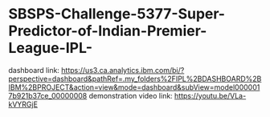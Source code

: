 # SBSPS-Challenge-5377-Super-Predictor-of-Indian-Premier-League-IPL-
dashboard link: https://us3.ca.analytics.ibm.com/bi/?perspective=dashboard&pathRef=.my_folders%2FIPL%2BDASHBOARD%2BIBM%2BPROJECT&action=view&mode=dashboard&subView=model0000017b921b37ce_00000008
demonstration video link: https://youtu.be/VLa-kVYRGjE
